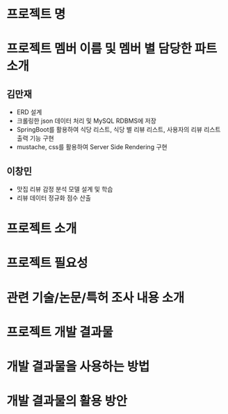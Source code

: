# 프로젝트 명

# 프로젝트 멤버 이름 및 멤버 별 담당한 파트 소개


## 김만재
- ERD 설계
- 크롤링한 json 데이터 처리 및 MySQL RDBMS에 저장
- SpringBoot를 활용하여 식당 리스트, 식당 별 리뷰 리스트, 사용자의 리뷰 리스트 출력 기능 구현
- mustache, css를 활용하여 Server Side Rendering 구현

## 이창민
- 맛집 리뷰 감정 분석 모델 설계 및 학습
- 리뷰 데이터 정규화 점수 산출

# 프로젝트 소개

# 프로젝트 필요성

# 관련 기술/논문/특허 조사 내용 소개

# 프로젝트 개발 결과물

# 개발 결과물을 사용하는 방법

# 개발 결과물의 활용 방안
